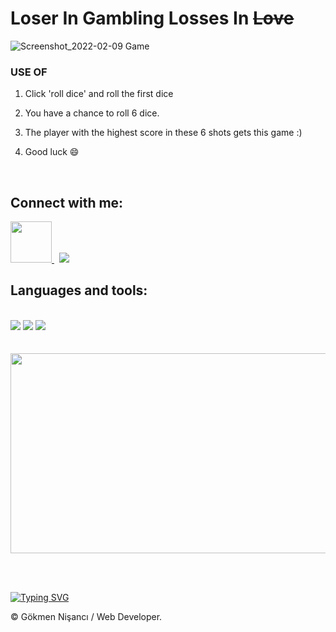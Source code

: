 # Loser In Gambling Losses In <del>Love</del>

![Screenshot_2022-02-09 Game](https://user-images.githubusercontent.com/91744618/153090039-58801de9-3378-4b99-b2e0-bc54cce8139a.png)

<div id="useApp">
  
  
  <h3>USE OF </h3> 
  
   <ol>
    <li> <p> Click 'roll dice' and roll the first dice </p> </li>
    <li> <p>  You have a chance to roll 6 dice.  </p> </li>
  <li> <p> The player with the highest score in these 6 shots gets this game :) </p></li>
  <li><p> Good luck &#128516 </p></li>
         
  </ol>
  
</div><br>

<div id="contact">
 
<h2> Connect with me: </h2>
 
  <a href="https://linkedin.com/in/nisancigokmen"><img src="https://i.ya-webdesign.com/images/linkedin-logo-png-for-gmail-3.png" width="66x"> </a>  &nbsp;
   <a href="https://mail.google.com/mail/u/0/?fs=1&tf=cm&source=mailto&to=nisancigokmen@gmail.com"><img src="https://img.icons8.com/ios-glyphs/60/000000/new-post.png"/> </a> 

 </div>


 <div id="tools">
 <h2> Languages and tools:  </h2><br>
 
 <img src="https://camo.githubusercontent.com/d63d473e728e20a286d22bb2226a7bf45a2b9ac6c72c59c0e61e9730bfe4168c/68747470733a2f2f696d672e736869656c64732e696f2f62616467652f48544d4c352d4533344632363f7374796c653d666f722d7468652d6261646765266c6f676f3d68746d6c35266c6f676f436f6c6f723d7768697465">

 <img src="https://camo.githubusercontent.com/5ed492db9c79ad5990eda7dc80923377f0e7096b18a4d1e9b86c8987dc0e5aa5/68747470733a2f2f696d672e736869656c64732e696f2f62616467652f637373332532302d2532333135373242362e7376673f267374796c653d666f722d7468652d6261646765266c6f676f3d63737333266c6f676f436f6c6f723d7768697465">
 
 <img src="https://camo.githubusercontent.com/62d37abe760867620e0baea1066303719d630a82936837ba7bff6b0c754e3c9f/68747470733a2f2f696d672e736869656c64732e696f2f62616467652f6a6176617363726970742532302d2532333332333333302e7376673f267374796c653d666f722d7468652d6261646765266c6f676f3d6a617661736372697074266c6f676f436f6c6f723d253233463744463145">
 
 </div>
 
<br>
</div><br>

<img src= "https://media3.giphy.com/media/ckHAdLU2OmY7knUClD/giphy.gif?cid=790b761192beb6aa56d7e2d85e642f34d01e5364cfc59420&rid=giphy.gif&ct=g" width="620" height ="320px">

  <br> <br>

[![Typing SVG](https://readme-typing-svg.herokuapp.com?color=%23FFFFFF&size=22&lines=Thanks+for+visiting)](https://git.io/typing-svg)

&copy; Gökmen Nişancı / Web Developer. <br><br>
